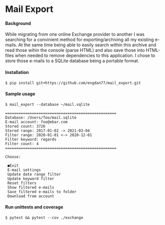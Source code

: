 # Mail Export

#### Background

While migrating from one online Exchange provider to another I was searching for a convinient method for exporting/archiving all my existing e-mails.
At the same time being able to easily search within this archive and read those wihin the console (parse HTML) and also save those into HTML-files when needed to remove dependencies to this application.
I chose to store those e-mails to a SQLite database being a portable format.

#### Installation

```shell
$ pip install git+https://github.com/engdan77/mail_export.git
```



#### Sample usage

```shell
$ mail_export --database ~/mail.sqlite

==================================================
Database: /Users/foo/mail.sqlite
E-mail account: foo@ebar.com
Stored count: 3726
Stored range: 2017-01-02 -> 2021-03-04
Filter range: 2020-01-01 <-> 2020-12-01
Filter keyword: regards
Filter count: 4
==================================================

Choose:

 ●Exit
 E-mail settings
 Update date range filter
 Update keyword filter
 Reset filters
 Show filtered e-mails
 Save filtered e-mails to folder
 Download from account
```



#### Run unittests and coverage

```shell script
$ pytest && pytest --cov ./exchange
```